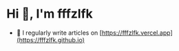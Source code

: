 # Hi 👋, I'm fffzlfk

- 📝 I regularly write articles on [https://fffzlfk.vercel.app](https://fffzlfk.github.io)
